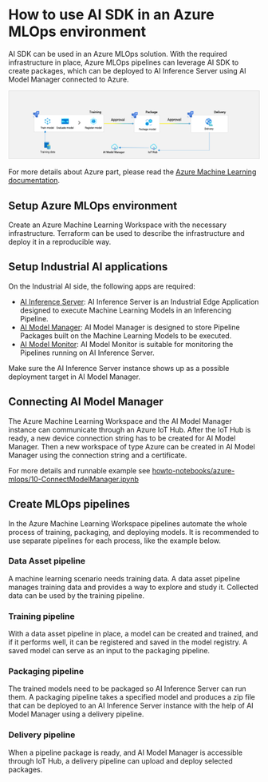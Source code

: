 # How to use AI SDK in an Azure MLOps environment
AI SDK can be used in an Azure MLOps solution. With the required infrastructure in place, Azure MLOps pipelines can leverage AI SDK to create packages, which can be deployed to AI Inference Server using AI Model Manager connected to Azure.

![overview](images/azure-mlops.png)

For more details about Azure part, please read the [Azure Machine Learning documentation](https://learn.microsoft.com/en-us/azure/machine-learning).

## Setup Azure MLOps environment
Create an Azure Machine Learning Workspace with the necessary infrastructure.
Terraform can be used to describe the infrastructure and deploy it in a reproducible way.

## Setup Industrial AI applications
On the Industrial AI side, the following apps are required:
- [AI Inference Server](https://support.industry.siemens.com/cs/document/109814799/ai-inference-server): AI Inference Server is an Industrial Edge Application designed to execute Machine Learning Models in an Inferencing Pipeline.
- [AI Model Manager](https://support.industry.siemens.com/cs/document/109963118/ai-model-manager): AI Model Manager is designed to store Pipeline Packages built on the Machine Learning Models to be executed.
- [AI Model Monitor](https://support.industry.siemens.com/cs/document/109963117/industrial-ai-ai-model-monitor): AI Model Monitor is suitable for monitoring the Pipelines running on AI Inference Server.

Make sure the AI Inference Server instance shows up as a possible deployment target in AI Model Manager.

## Connecting AI Model Manager
The Azure Machine Learning Workspace and the AI Model Manager instance can communicate through an Azure IoT Hub.
After the IoT Hub is ready, a new device connection string has to be created for AI Model Manager.
Then a new workspace of type Azure can be created in AI Model Manager using the connection string and a certificate.

For more details and runnable example see [howto-notebooks/azure-mlops/10-ConnectModelManager.ipynb](../howto-notebooks/azure-mlops/10-ConnectModelManager.ipynb)

## Create MLOps pipelines
In the Azure Machine Learning Workspace pipelines automate the whole process of training, packaging, and deploying models.
It is recommended to use separate pipelines for each process, like the example below.

### Data Asset pipeline
A machine learning scenario needs training data. A data asset pipeline manages training data and provides a way to explore and study it.
Collected data can be used by the training pipeline.

### Training pipeline
With a data asset pipeline in place, a model can be created and trained, and if it performs well, it can be registered and saved in the model registry.
A saved model can serve as an input to the packaging pipeline.

### Packaging pipeline
The trained models need to be packaged so AI Inference Server can run them. A packaging pipeline takes a specified model and produces a zip file that can be deployed to an AI Inference Server instance with the help of AI Model Manager using a delivery pipeline.

### Delivery pipeline
When a pipeline package is ready, and AI Model Manager is accessible through IoT Hub, a delivery pipeline can upload and deploy selected packages.
